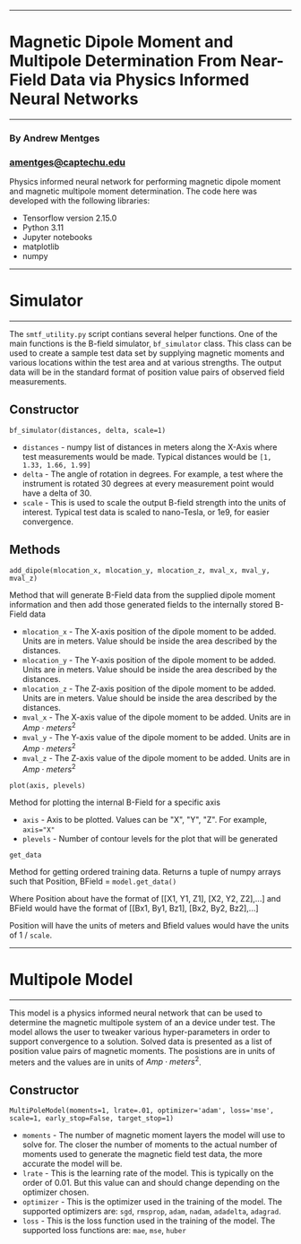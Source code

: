 ***
# Magnetic Dipole Moment and Multipole Determination From Near-Field Data via Physics Informed Neural Networks
***

### By Andrew Mentges
### amentges@captechu.edu

Physics informed neural network for performing magnetic dipole moment and magnetic multipole moment determination.
The code here was developed with the following libraries:
* Tensorflow version 2.15.0
* Python 3.11
* Jupyter notebooks
* matplotlib
* numpy

****
# Simulator
***
The `smtf_utility.py` script contians several helper functions. One of the main functions is the B-field simulator, `bf_simulator` class. This class can be 
used to create a sample test data set by supplying magnetic moments and various locations within the test area and at various strengths. The output data will
be in the standard format of position value pairs of observed field measurements.

## Constructor
`bf_simulator(distances, delta, scale=1)`
* `distances` - numpy list of distances in meters along the X-Axis where test measurements would be made. Typical distances would be `[1, 1.33, 1.66, 1.99]`
* `delta` - The angle of rotation in degrees. For example, a test where the instrument is rotated 30 degrees at every measurement point would have a delta  of 30.
* `scale` - This is used to scale the output B-field strength into the units of interest. Typical test data is scaled to nano-Tesla, or 1e9, for easier convergence.

## Methods
`add_dipole(mlocation_x, mlocation_y, mlocation_z, mval_x, mval_y, mval_z)`

Method that will generate B-Field data from the supplied dipole moment information and then add those generated fields to the internally stored B-Field data
* `mlocation_x` - The X-axis position of the dipole moment to be added. Units are in meters. Value should be inside the area described by the distances.
* `mlocation_y` - The Y-axis position of the dipole moment to be added. Units are in meters. Value should be inside the area described by the distances.
* `mlocation_z` - The Z-axis position of the dipole moment to be added. Units are in meters. Value should be inside the area described by the distances.
* `mval_x` - The X-axis value of the dipole moment to be added. Units are in $Amp\cdot meters^{2}$
* `mval_y` - The Y-axis value of the dipole moment to be added. Units are in $Amp\cdot meters^{2}$
* `mval_z` - The Z-axis value of the dipole moment to be added. Units are in $Amp\cdot meters^{2}$

`plot(axis, plevels)`

Method for plotting the internal B-Field for a specific axis
* `axis` - Axis to be plotted. Values can be "X", "Y", "Z". For example, `axis="X"`
* `plevels` - Number of contour levels for the plot that will be generated

`get_data`

Method for getting ordered training data. Returns a tuple of numpy arrays such that Position, BField = `model.get_data()`

Where Position about have the format of [[X1, Y1, Z1], [X2, Y2, Z2],...] and BField would have the format of [[Bx1, By1, Bz1], [Bx2, By2, Bz2],...]

Position will have the units of meters and Bfield values would have the units of 1 / `scale`.


****
# Multipole Model
***
This model is a physics informed neural network that can be used to determine the magnetic multipole system of an a device under test. The model
allows the user to tweaker various hyper-parameters in order to support convergence to a solution. Solved data is presented as a list of 
position value pairs of magnetic moments. The posistions are in units of meters and the values are in units of $Amp\cdot meters^{2}$.

## Constructor
`MultiPoleModel(moments=1, lrate=.01, optimizer='adam', loss='mse', scale=1, early_stop=False, target_stop=1)`
* `moments` - The number of magnetic moment layers the model will use to solve for. The closer the number of moments to the actual number of moments
  used to generate the magnetic field test data, the more accurate the model will be.
* `lrate` - This is the learning rate of the model. This is typically on the order of 0.01. But this value can and should change depending on the optimizer chosen.
* `optimizer` - This is the optimizer used in the training of the model. The supported optimizers are: `sgd`, `rmsprop`, `adam`, `nadam`, `adadelta`, `adagrad`.
* `loss` - This is the loss function used in the training of the model. The supported loss functions are: `mae`, `mse`, `huber`

